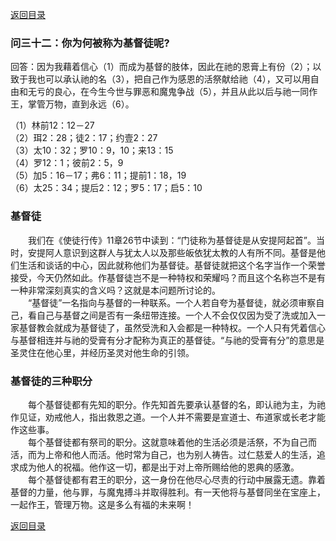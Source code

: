 [返回目录](000.md)
### 问三十二：你为何被称为基督徒呢?
<p>
回答：因为我藉着信心（1）而成为基督的肢体，因此在祂的恩膏上有份（2）；以致于我也可以承认祂的名（3），把自己作为感恩的活祭献给祂（4），又可以用自由和无亏的良心，在今生今世与罪恶和魔鬼争战（5），并且从此以后与祂一同作王，掌管万物，直到永远（6）。
</p>
（1）林前12：12－27<br/>
（2）珥2：28；徒2：17；约壹2：27<br/>
（3）太10：32；罗10：9，10；来13：15<br/>
（4）罗12：1；彼前2：5，9<br/>
（5）加5：16－17；弗6：11；提前1：18，19<br/>
（6）太25：34；提后2：12；罗5：17；启5：10<br/>

### 基督徒
<p>
　　我们在《使徒行传》11章26节中读到：“门徒称为基督徒是从安提阿起首”。当时，安提阿人意识到这群人与犹太人以及那些皈依犹太教的人有所不同。基督是他们生活和谈话的中心，因此就称他们为基督徒。基督徒就把这个名字当作一个荣誉接受，今天仍然如此。作基督徒岂不是一种特权和荣耀吗？而且这个名称岂不是有一种非常深刻真实的含义吗？这就是本问题所讨论的。<br/>
　　“基督徒”一名指向与基督的一种联系。一个人若自夸为基督徒，就必须审察自己，看自己与基督之间是否有一条纽带连接。一个人不会仅仅因为受了洗或加入一家基督教会就成为基督徒了，虽然受洗和入会都是一种特权。一个人只有凭着信心与基督相连并与祂的受膏有分才配称为真正的基督徒。“与祂的受膏有分”的意思是圣灵住在他心里，并经历圣灵对他生命的引领。
</p>

### 基督徒的三种职分
<p>
　　每个基督徒都有先知的职分。作先知首先要承认基督的名，即认祂为主，为祂作见证，劝戒他人，指出救恩之道。一个人并不需要是宣道士、布道家或长老才能作这些事。<br/>
　　每个基督徒都有祭司的职分。这就意味着他的生活必须是活祭，不为自己而活，而为上帝和他人而活。他时常为自己，也为别人祷告。过仁慈爱人的生活，追求成为他人的祝福。他作这一切，都是出于对上帝所赐给他的恩典的感激。<br/>
　　每个基督徒都有君王的职分，这一身份在他尽心尽责的行动中展露无遗。靠着基督的力量，他与罪，与魔鬼搏斗并取得胜利。有一天他将与基督同坐在宝座上，一起作王，管理万物。这是多么有福的未来啊！
</p>

[返回目录](000.md)
